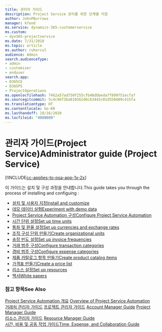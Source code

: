 ```yaml
---
title: 관리자 가이드
description: Project Service 관리를 위한 단계별 지침
author: JohnPBurrows
manager: kfend
ms.service: dynamics-365-customerservice
ms.custom:
- dyn365-projectservice
ms.date: 7/31/2018
ms.topic: article
ms.author: ruhercul
audience: Admin
search.audienceType:
- admin
- customizer
- enduser
search.app:
- D365CE
- D365PS
- ProjectOperations
ms.openlocfilehash: 7462a57ad750f255cfb48dbbeda7f899f51ecfa7
ms.sourcegitcommit: 5c4c9bf3ba018562d6cb3443c01d550489c415fa
ms.translationtype: HT
ms.contentlocale: ko-KR
ms.lasthandoff: 10/16/2020
ms.locfileid: "4080089"
---
```

# <a name="administrator-guide-project-service"></a><span data-ttu-id="da1cf-103">관리자 가이드(Project Service)</span><span class="sxs-lookup"><span data-stu-id="da1cf-103">Administrator guide (Project Service)</span></span>

[!INCLUDE[cc-applies-to-psa-app-1x-2x](../includes/cc-applies-to-psa-app-1x-2x.md)]

<span data-ttu-id="da1cf-104">이 가이드는 설치 및 구성 과정을 안내합니다.</span><span class="sxs-lookup"><span data-stu-id="da1cf-104">This guide takes you through the process of installing and configuing :</span></span>  
  
- [<span data-ttu-id="da1cf-105">설치 및 사용자 지정</span><span class="sxs-lookup"><span data-stu-id="da1cf-105">Install and customize</span></span>](install-customize.md)
- [<span data-ttu-id="da1cf-106">데모 데이터 실험</span><span class="sxs-lookup"><span data-stu-id="da1cf-106">Experiment with demo data</span></span>](use-demo-data.md)
- [<span data-ttu-id="da1cf-107">Project Service Automation 구성</span><span class="sxs-lookup"><span data-stu-id="da1cf-107">Configure Project Service Automation</span></span>](configure.md)
- [<span data-ttu-id="da1cf-108">시간 단위 설정</span><span class="sxs-lookup"><span data-stu-id="da1cf-108">Set up time units</span></span>](set-up-time-units.md)
- [<span data-ttu-id="da1cf-109">통화 및 환율 설정</span><span class="sxs-lookup"><span data-stu-id="da1cf-109">Set up currencies and exchange rates</span></span>](set-up-currencies-exchange-rates.md)
- [<span data-ttu-id="da1cf-110">조직 구성 단위 만들기</span><span class="sxs-lookup"><span data-stu-id="da1cf-110">Create organizational units</span></span>](create-organizational-units.md)
- [<span data-ttu-id="da1cf-111">송장 빈도 설정</span><span class="sxs-lookup"><span data-stu-id="da1cf-111">Set up invoice frequencies</span></span>](set-up-invoice-frequencies.md)
- [<span data-ttu-id="da1cf-112">거래 범주 구성</span><span class="sxs-lookup"><span data-stu-id="da1cf-112">Configure transaction categories</span></span>](configure-transaction-categories.md)
- [<span data-ttu-id="da1cf-113">경비 범주 구성</span><span class="sxs-lookup"><span data-stu-id="da1cf-113">Configure expense categories</span></span>](configure-expense-categories.md)
- [<span data-ttu-id="da1cf-114">제품 카탈로그 항목 만들기</span><span class="sxs-lookup"><span data-stu-id="da1cf-114">Create product catalog items</span></span>](create-product-catalog-items.md)
- [<span data-ttu-id="da1cf-115">가격표 만들기</span><span class="sxs-lookup"><span data-stu-id="da1cf-115">Create a price list</span></span>](create-price-list.md)
- [<span data-ttu-id="da1cf-116">리소스 설정</span><span class="sxs-lookup"><span data-stu-id="da1cf-116">Set up resources</span></span>](set-up-resources.md)
- [<span data-ttu-id="da1cf-117">백서</span><span class="sxs-lookup"><span data-stu-id="da1cf-117">White papers</span></span>](white-papers.md)
  
### <a name="see-also"></a><span data-ttu-id="da1cf-118">참고 항목</span><span class="sxs-lookup"><span data-stu-id="da1cf-118">See Also</span></span>  
 <span data-ttu-id="da1cf-119">[Project Service Automation 개요](../psa/overview.md)  </span><span class="sxs-lookup"><span data-stu-id="da1cf-119">[Overview of Project Service Automation](../psa/overview.md)  </span></span>  
 <span data-ttu-id="da1cf-120">[거래처 관리자 가이드](../psa/account-manager-guide.md) [프로젝트 관리자 가이드](../psa/project-manager-guide.md) </span><span class="sxs-lookup"><span data-stu-id="da1cf-120">[Account Manager Guide](../psa/account-manager-guide.md) [Project Manager Guide](../psa/project-manager-guide.md) </span></span>  
 <span data-ttu-id="da1cf-121">[리소스 관리자 가이드](../psa/resource-manager-guide.md) </span><span class="sxs-lookup"><span data-stu-id="da1cf-121">[Resource Manager Guide](../psa/resource-manager-guide.md) </span></span>  
 [<span data-ttu-id="da1cf-122">시간, 비용 및 공동 작업 가이드</span><span class="sxs-lookup"><span data-stu-id="da1cf-122">Time, Expense, and Collaboration Guide</span></span>](../psa/time-expense-collaboration-guide.md)
